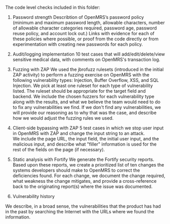 The code level checks included in this folder:

1.  Password strength
Describtion of OpenMRS’s password policy (minimum and maximum password length, allowable characters, number of allowable character categories required, password age, password reuse policy, and account lock out.) Links with evidence for each of these policies where possible, or proof from the code directly or from experimentation with creating new passwords for each policy.

2.  Audit/logging implementation
10 test cases that will add/edit/delete/view sensitive medical data, with comments on OpenMRS's transaction log.

3.  Fuzzing with ZAP
We used the jbrofuzz rulesets (introduced in the initial ZAP activity) to perform a fuzzing exercise on OpenMRS with the following vulnerability types: Injection, Buffer Overflow, XSS, and SQL Injection. 
We pick at least one ruleset for each type of vulnerability listed. The ruleset should be appropriate for the target field and backend. We include the chosen fuzzers for each vulnerability type along with the results, and what we believe the team would need to do to fix any vulnerabilities we find. If we don't find any vulnerabilities, we will provide our reasoning as to why that was the case, and describe how we would adjust the fuzzing rules we used.

4.  Client-side bypassing with ZAP 
5 test cases in which we stop user input in OpenMRS with ZAP and change the input string to an attack.  
We include the page URL, the input field, the initial user input, and the malicious input, and describe what "filler" information is used for the rest of the fields on the page (if necessary). 

5.  Static analysis with Fortify
We generate the Fortify security reports.  Based upon these reports, we create a prioritized list of ten changes the systems developers should make to OpenMRS to correct the deficiencies found.  For each change, we document the change required, what weakness the change mitigates, and provide a cross-reference back to the originating report(s) where the issue was documented.

6.  Vulnerability history

We describe, in a broad sense, the vulnerabilities that the product has had in the past by searching the Internet with the URLs where we found the information.